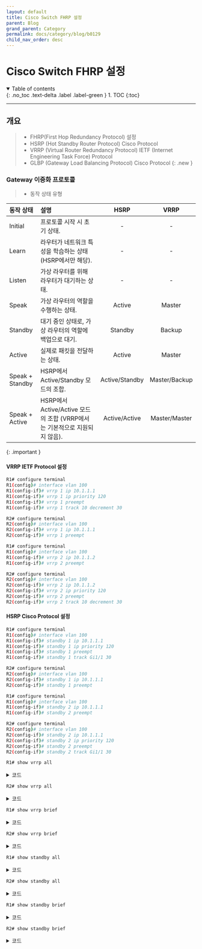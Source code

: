```yaml
---
layout: default
title: Cisco Switch FHRP 설정
parent: Blog
grand_parent: Category
permalink: docs/category/blog/b0129
child_nav_order: desc
---
```


# Cisco Switch FHRP 설정

<details open markdown="block">
  <summary>
    Table of contents
  </summary>
  {: .no_toc .text-delta .label .label-green }
1. TOC
{:toc}
</details>

---

## 개요

> - FHRP(First Hop Redundancy Protocol) 설정
> - HSRP (Hot Standby Router Protocol) Cisco Protocol
> - VRRP (Virtual Router Redundancy Protocol) IETF (Internet Engineering Task Force) Protocol
> - GLBP (Gateway Load Balancing Protocol) Cisco Protocol
{: .new }

### Gateway 이중화 프로토콜

> - 동작 상태 유형
>
| 동작 상태       | 설명                                                         | HSRP             | VRRP                 |
|:-----------------|:--------------------------------------------------------------|:------------------:|:----------------------:|
| Initial         | 프로토콜 시작 시 초기 상태.                                  | -                | -                    |
| Learn           | 라우터가 네트워크 특성을 학습하는 상태 (HSRP에서만 해당).    | -                | -                    |
| Listen          | 가상 라우터를 위해 라우터가 대기하는 상태.                  | -                | -                    |
| Speak           | 가상 라우터의 역할을 수행하는 상태.                        | Active           | Master               |
| Standby         | 대기 중인 상태로, 가상 라우터의 역할에 백업으로 대기.      | Standby          | Backup               |
| Active          | 실제로 패킷을 전달하는 상태.                               | Active           | Master               |
| Speak + Standby | HSRP에서 Active/Standby 모드의 조합.                        | Active/Standby   | Master/Backup        |
| Speak + Active  | HSRP에서 Active/Active 모드의 조합 (VRRP에서는 기본적으로 지원되지 않음). | Active/Active    | Master/Master        |
>
{: .important }

#### VRRP IETF Protocol 설정

```bash
R1# configure terminal
R1(config)# interface vlan 100
R1(config-if)# vrrp 1 ip 10.1.1.1
R1(config-if)# vrrp 1 ip priority 120
R1(config-if)# vrrp 1 preempt
R1(config-if)# vrrp 1 track 10 decrement 30
```

```bash
R2# configure terminal
R2(config)# interface vlan 100
R2(config-if)# vrrp 1 ip 10.1.1.1
R2(config-if)# vrrp 1 preempt
```

```bash
R1# configure terminal
R1(config)# interface vlan 100
R1(config-if)# vrrp 2 ip 10.1.1.2
R1(config-if)# vrrp 2 preempt
```

```bash
R2# configure terminal
R2(config)# interface vlan 100
R2(config-if)# vrrp 2 ip 10.1.1.2
R2(config-if)# vrrp 2 ip priority 120
R2(config-if)# vrrp 2 preempt
R2(config-if)# vrrp 2 track 10 decrement 30
```

#### HSRP Cisco Protocol 설정

```bash
R1# configure terminal
R1(config)# interface vlan 100
R1(config-if)# standby 1 ip 10.1.1.1
R1(config-if)# standby 1 ip priority 120
R1(config-if)# standby 1 preempt
R1(config-if)# standby 1 track Gi1/1 30
```

```bash
R2# configure terminal
R2(config)# interface vlan 100
R2(config-if)# standby 1 ip 10.1.1.1
R2(config-if)# standby 1 preempt
```

```bash
R1# configure terminal
R1(config)# interface vlan 100
R1(config-if)# standby 2 ip 10.1.1.1
R1(config-if)# standby 2 preempt
```

```bash
R2# configure terminal
R2(config)# interface vlan 100
R2(config-if)# standby 2 ip 10.1.1.1
R2(config-if)# standby 2 ip priority 120
R2(config-if)# standby 2 preempt
R2(config-if)# standby 2 track Gi1/1 30
```



```bash
R1# show vrrp all
```

<details markdown="block">
  <summary>
    코드
  </summary>
  {: .text-delta .label .label-green }
  
```bash
nmap --script ssh2-enum-algos 192.168.0.1
```

</details>

```bash
R2# show vrrp all
```

<details markdown="block">
  <summary>
    코드
  </summary>
  {: .text-delta .label .label-green }
  
```bash
nmap --script ssh2-enum-algos 192.168.0.1
```

</details>

```bash
R1# show vrrp brief
```

<details markdown="block">
  <summary>
    코드
  </summary>
  {: .text-delta .label .label-green }
  
```bash
nmap --script ssh2-enum-algos 192.168.0.1
```

</details>

```bash
R2# show vrrp brief
```

<details markdown="block">
  <summary>
    코드
  </summary>
  {: .text-delta .label .label-green }
  
```bash
nmap --script ssh2-enum-algos 192.168.0.1
```

</details>

```bash
R1# show standby all
```

<details markdown="block">
  <summary>
    코드
  </summary>
  {: .text-delta .label .label-green }
  
```bash
nmap --script ssh2-enum-algos 192.168.0.1
```

</details>

```bash
R2# show standby all
```

<details markdown="block">
  <summary>
    코드
  </summary>
  {: .text-delta .label .label-green }
  
```bash
nmap --script ssh2-enum-algos 192.168.0.1
```

</details>

```bash
R1# show standby brief
```

<details markdown="block">
  <summary>
    코드
  </summary>
  {: .text-delta .label .label-green }
  
```bash
nmap --script ssh2-enum-algos 192.168.0.1
```

</details>

```bash
R2# show standby brief
```

<details markdown="block">
  <summary>
    코드
  </summary>
  {: .text-delta .label .label-green }
  
```bash
nmap --script ssh2-enum-algos 192.168.0.1
```

</details>

